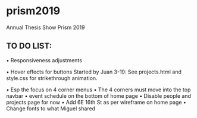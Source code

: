 # prism2019
Annual Thesis Show Prism 2019

## TO DO LIST:

• Responsiveness adjustments

• Hover effects for buttons
Started by Juan 3-19: See projects.html and style.css for strikethrough animation.

• Esp the focus on 4 corner menus
• The 4 corners must move into the top navbar
• event schedule on the bottom of home page
• Disable people and projects page for now
• Add 6E 16th St as per wireframe on home page
• Change fonts to what Miguel shared



